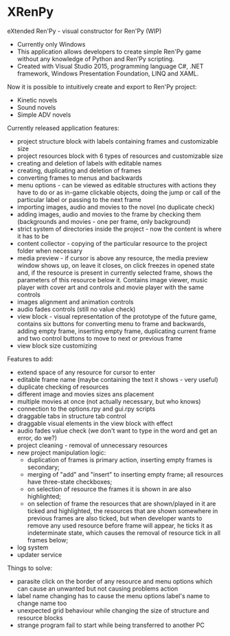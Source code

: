 # XRenPy
eXtended Ren'Py - visual constructor for Ren'Py (WIP)

- Currently only Windows
- This application allows developers to create simple Ren'Py game without any knowledge of Python and Ren'Py scripting.
- Created with Visual Studio 2015, programming language C#, .NET framework, Windows Presentation Foundation, LINQ and XAML.

Now it is possible to intuitively create and export to Ren'Py project:
- Kinetic novels
- Sound novels
- Simple ADV novels

Currently released application features:
- project structure block with labels containing frames and customizable size
- project resources block with 6 types of resources and customizable size
- creating and deletion of labels with editable names
- creating, duplicating and deletion of frames
- converting frames to menus and backwards
- menu options - can be viewed as editable structures with actions they have to do or as in-game clickable objects, doing the jump or call of the particular label or passing to the next frame
- importing images, audio and movies to the novel (no duplicate check)
- adding images, audio and movies to the frame by checking them (backgrounds and movies - one per frame, only background)
- strict system of directories inside the project - now the content is where it has to be
- content collector - copying of the particular resource to the project folder when necessary
- media preview - if cursor is above any resource, the media preview window shows up, on leave it closes, on click freezes in opened state and, if the resource is present in currently selected frame, shows the parameters of this resource below it. Contains image viewer, music player with cover art and controls and movie player with the same controls
- images alignment and animation controls
- audio fades controls (still no value check)
- view block - visual representation of the prototype of the future game, contains six buttons for converting menu to frame and backwards, adding empty frame, inserting empty frame, duplicating current frame and two control buttons to move to next or previous frame
- view block size customizing

Features to add:

- extend space of any resource for cursor to enter
- editable frame name (maybe containing the text it shows - very useful)
- duplicate checking of resources
- different image and movies sizes ans placement
- multiple movies at once (not actually necessary, but who knows)
- connection to the options.rpy and gui.rpy scripts
- draggable tabs in structure tab control
- draggable visual elements in the view block with effect
- audio fades value check (we don't want to type in the word and get an error, do we?)
- project cleaning - removal of unnecessary resources
- new project manipulation logic:
  - duplication of frames is primary action, inserting empty frames is secondary;
  - merging of "add" and "insert" to inserting empty frame; all resources have three-state checkboxes;
  - on selection of resource the frames it is shown in are also highlighted;
  - on selection of frame the resources that are shown/played in it are ticked and highlighted, the resources that are shown somewhere in previous frames are also ticked, but when developer wants to remove any used resource before frame will appear, he ticks it as indeterminate state, which causes the removal of resource tick in all frames below;
- log system
- updater service

Things to solve:
- parasite click on the border of any resource and menu options which can cause an unwanted but not causing problems action
- label name changing has to cause the menu options label's name to change name too
- unexpected grid behaviour while changing the size of structure and resource blocks
- strange program fail to start while being transferred to another PC
